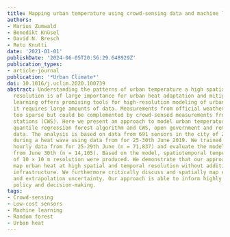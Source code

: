```yaml
---
title: Mapping urban temperature using crowd-sensing data and machine learning
authors:
- Marius Zumwald
- Benedikt Knüsel
- David N. Bresch
- Reto Knutti
date: '2021-01-01'
publishDate: '2024-06-05T20:56:29.648929Z'
publication_types:
- article-journal
publication: '*Urban Climate*'
doi: 10.1016/j.uclim.2020.100739
abstract: Understanding the patterns of urban temperature a high spatial and temporal
  resolution is of large importance for urban heat adaptation and mitigation. Machine
  learning offers promising tools for high-resolution modeling of urban heat, but
  it requires large amounts of data. Measurements from official weather stations are
  too sparse but could be complemented by crowd-sensed measurements from citizen weather
  stations (CWS). Here we present an approach to model urban temperature using the
  quantile regression forest algorithm and CWS, open government and remote sensing
  data. The analysis is based on data from 691 sensors in the city of Zurich (Switzerland)
  during a heat wave using data from for 25-30th June 2019. We trained the model using
  hourly data from for 25-29th June (n = 71,837) and evaluate the model using data
  from June 30th (n = 14,105). Based on the model, spatiotemporal temperature maps
  of 10 × 10 m resolution were produced. We demonstrate that our approach can accurately
  map urban heat at high spatial and temporal resolution without additional measurement
  infrastructure. We furthermore critically discuss and spatially map estimated prediction
  and extrapolation uncertainty. Our approach is able to inform highly localized urban
  policy and decision-making.
tags:
- Crowd-sensing
- Low-cost sensors
- Machine learning
- Random forest
- Urban heat
---
```

